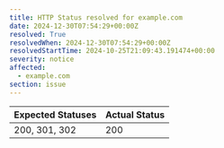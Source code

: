 ```yaml
---
title: HTTP Status resolved for example.com
date: 2024-12-30T07:54:29+00:00Z
resolved: True
resolvedWhen: 2024-12-30T07:54:29+00:00Z
resolvedStartTime: 2024-10-25T21:09:43.191474+00:00
severity: notice
affected:
  - example.com
section: issue
---
```


| Expected Statuses | Actual Status  |
|-------------------|----------------|
| 200, 301, 302 | 200 |
